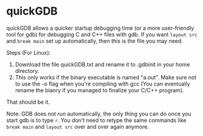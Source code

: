 # quickGDB

quickGDB allows a quicker startup debugging time (or a more user-friendly tool for gdb) for debugging C and C++ files with gdb. If you want ``layout src`` and ``break main`` set up automatically, then this is the file you may need. 

Steps (For Linux):

1. Download the file quickGDB.txt and rename it to .gdbinit in your home directory.
2. This only works if the binary executable is named "a.out". Make sure not to use the -o flag when you're compiling with gcc (You can eventually rename the bianry if you managed to finalize your C/C++ program).

That should be it.

Note: GDB does not *run* automatically, the only thing you can do once you start gdb is to type ``r``. You don't need to retype the same commands like ``break main`` and ``layout src`` over and over again anymore.
